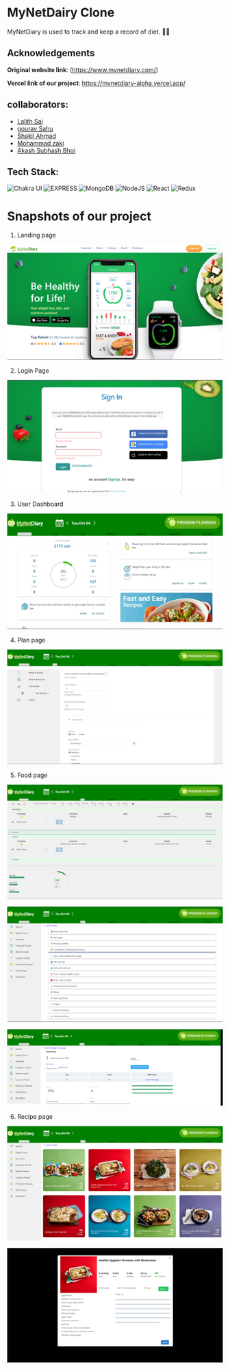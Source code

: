 # MyNetDairy Clone

MyNetDiary is used to track and keep a record of diet. 🚴🥗

## Acknowledgements

**Original website link**: (https://www.mynetdiary.com/)

**Vercel link of our project**: https://mynetdiary-alpha.vercel.app/

## collaborators:

- [Lalith Sai](https://github.com/G-LalithSai)
- [gourav Sahu](https://github.com/gourav017)
- [Shakil Ahmad](https://github.com/ahmad-DS)
- [Mohammad zaki](https://github.com/Mohammadzaki0027)
- [Akash Subhash Bhoi](https://github.com/akashbhoi2815)

## Tech Stack:

![Chakra UI](https://img.shields.io/badge/Chakra%20UI-009688?style=for-the-badge&logo=chakraui&logoColor=white)
![EXPRESS](https://img.shields.io/badge/-Express-191919?style=for-the-badge&logo=express&logoColor=white)
![MongoDB](https://img.shields.io/badge/-MongoDB-449D48?style=for-the-badge&logo=mongodb&logoColor=white)
![NodeJS](https://img.shields.io/badge/-Node%20js-6EBF20?logo=node.js&logoColor=FFFFFF&style=for-the-badge)
![React](https://img.shields.io/badge/react-%2320232a.svg?style=for-the-badge&logo=react&logoColor=%2361DAFB)
![Redux](https://img.shields.io/badge/redux-673AB7?style=for-the-badge&logo=redux)

<h1>Snapshots of our project</h1>

1. Landing page

![Home](./images/homepage.png)

2. Login Page

![Login](./images/loginpage.png)

3. User Dashboard

![User](./images/dashboard.png)

4. Plan page

![Plan](./images/planpage.png)

5. Food page

![Food1](./images/foodpage%201.png)

![Food2](./images/foodpage%202.png)

![Food3](./images/foodpage%203.png)

6. Recipe page

![Recipe Menu](./images/recipepage.png)

![Recipe Modal](./images/recipemodal.png)
